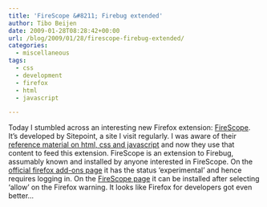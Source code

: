 ```yaml
---
title: 'FireScope &#8211; Firebug extended'
author: Tibo Beijen
date: 2009-01-28T08:28:42+00:00
url: /blog/2009/01/28/firescope-firebug-extended/
categories:
  - miscellaneous
tags:
  - css
  - development
  - firefox
  - html
  - javascript

---
```

Today I stumbled across an interesting new Firefox extension: [FireScope][1]. It&#8217;s developed by Sitepoint, a site I visit regularly. I was aware of their [reference material on html, css and javascript][2] and now they use that content to feed this extension. FireScope is an extension to Firebug, assumably known and installed by anyone interested in FireScope. On the [official firefox add-ons page][3] it has the status &#8216;experimental&#8217; and hence requires logging in. On the [FireScope page][1] it can be installed after selecting &#8216;allow&#8217; on the Firefox warning. It looks like Firefox for developers got even better&#8230;

 [1]: http://tools.sitepoint.com/firescope/
 [2]: http://reference.sitepoint.com/
 [3]: https://addons.mozilla.org/en-US/firefox/addon/10273